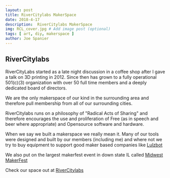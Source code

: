 ```yaml
---
layout: post
title: RiverCitylabs MakerSpace
date: 2018-4-17
description:  RiverCitylabs MakerSpace
img: RCL_cover.jpg # Add image post (optional)
tags: [ art, diy, makerspace ]
author: Joe Spanier
---
```


 RiverCitylabs
----
RiverCityLabs started as a late night discussion in a coffee shop after I gave a talk on 3D printing in 2012. Since then has grown to a fully operational 501(c)(3) organization with over 50 full time members and a deeply dedicated board of directors.

We are the only makerspace of our kind in the surrounding area and therefore pull membership from all of our surrounding cities.

RiverCitylabs runs on a philosophy of "Radical Acts of Sharing" and therefore encourages the use and proliferation of Free (as in speech and beer where appropriate) and Opensource software and hardware.

When we say we built a makerspace we really mean it. Many of our tools were designed and built by our members (including me) and where not we try to buy equipment to support good maker based companies like [Lulzbot](https://www.lulzbot.com/ "lulzbot")

We also put on the largest makerfest event in down state IL called [Midwest MakerFest](https://prcdslnc13.github.io/MidwestMakerFest/)

Check our space out at [RiverCitylabs](https://www.rivercitylabs.space/ "rcl")
